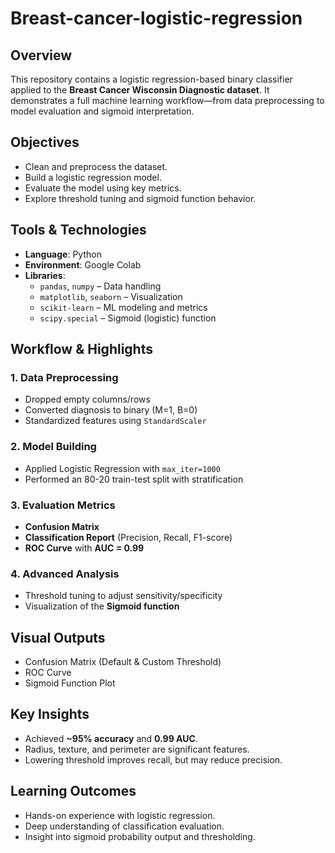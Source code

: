 # Breast-cancer-logistic-regression


## Overview  
This repository contains a logistic regression-based binary classifier applied to the **Breast Cancer Wisconsin Diagnostic dataset**. It demonstrates a full machine learning workflow—from data preprocessing to model evaluation and sigmoid interpretation.


## Objectives  
- Clean and preprocess the dataset.  
- Build a logistic regression model.  
- Evaluate the model using key metrics.  
- Explore threshold tuning and sigmoid function behavior.  


## Tools & Technologies  
- **Language**: Python  
- **Environment**: Google Colab  
- **Libraries**:  
  - `pandas`, `numpy` – Data handling  
  - `matplotlib`, `seaborn` – Visualization  
  - `scikit-learn` – ML modeling and metrics  
  - `scipy.special` – Sigmoid (logistic) function   


## Workflow & Highlights  

### 1. Data Preprocessing  
- Dropped empty columns/rows  
- Converted diagnosis to binary (M=1, B=0)  
- Standardized features using `StandardScaler`  

### 2. Model Building  
- Applied Logistic Regression with `max_iter=1000`  
- Performed an 80-20 train-test split with stratification  

### 3. Evaluation Metrics  
- **Confusion Matrix**  
- **Classification Report** (Precision, Recall, F1-score)  
- **ROC Curve** with **AUC = 0.99**  

### 4. Advanced Analysis  
- Threshold tuning to adjust sensitivity/specificity  
- Visualization of the **Sigmoid function**  


## Visual Outputs  
- Confusion Matrix (Default & Custom Threshold)  
- ROC Curve  
- Sigmoid Function Plot  


## Key Insights  
- Achieved **~95% accuracy** and **0.99 AUC**.  
- Radius, texture, and perimeter are significant features.  
- Lowering threshold improves recall, but may reduce precision.  


## Learning Outcomes  
- Hands-on experience with logistic regression.  
- Deep understanding of classification evaluation.  
- Insight into sigmoid probability output and thresholding.  
